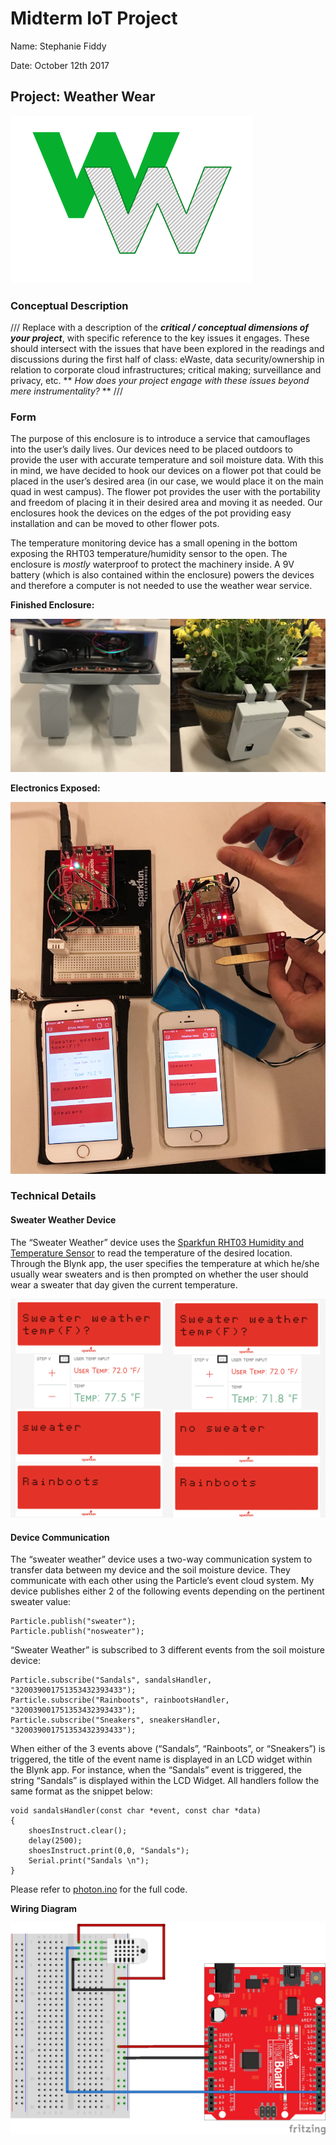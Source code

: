 # Midterm IoT Project

Name: Stephanie Fiddy 

Date: October 12th 2017

## Project: Weather Wear
![Logo](/images/logo.png)

### Conceptual Description

/// Replace with a description of the ***critical / conceptual dimensions of your project***, with specific reference to the key issues it engages.  These should intersect with the issues that have been explored in the readings and discussions during the first half of class:  eWaste, data security/ownership in relation to corporate cloud infrastructures; critical making; surveillance and privacy, etc. ** *How does your project engage with these issues beyond mere instrumentality?* ** ///

### Form

The purpose of this enclosure is to introduce a service that camouflages into the user’s daily lives. Our devices need to be placed outdoors to provide the user with accurate temperature and soil moisture data. With this in mind, we have decided to hook our devices on a flower pot that could be placed in the user’s desired area (in our case, we would place it on the main quad in west campus). The flower pot provides the user with the portability and freedom of placing it in their desired area and moving it as needed. Our enclosures hook the devices on the edges of the pot providing easy installation and can be moved to other flower pots. 

The temperature monitoring device has a small opening in the bottom exposing the RHT03 temperature/humidity sensor to the open. The enclosure is *mostly* waterproof to protect the machinery inside. A 9V battery (which is also contained within the enclosure) powers the devices and therefore a computer is not needed to use the weather wear service. 


**Finished Enclosure:**

![Finished Enclosure](/images/enclosure.jpg)

**Electronics Exposed:**

![Enclosure with electronics exposed](/images/exposed.jpg)

### Technical Details

#### Sweater Weather Device
The “Sweater Weather” device uses the [Sparkfun RHT03 Humidity and Temperature Sensor](https://www.sparkfun.com/products/10167) to read the temperature of the desired location. Through the Blynk app, the user specifies the temperature at which he/she usually wear sweaters and is then prompted on whether the user should wear a sweater that day given the current temperature. 

![Blynk Demo for Sweater Weather](/images/blynk-demo.png)
#### Device Communication
The “sweater weather” device uses a two-way communication system to transfer data between my device and the soil moisture device. They communicate with each other using the Particle’s event cloud system. My device publishes either 2 of the following events depending on the pertinent sweater value: 
```
Particle.publish("sweater");
Particle.publish("nosweater");
```

“Sweater Weather” is subscribed to 3 different events from the soil moisture device:
```
Particle.subscribe("Sandals", sandalsHandler, "320039001751353432393433");
Particle.subscribe("Rainboots", rainbootsHandler, "320039001751353432393433");
Particle.subscribe("Sneakers", sneakersHandler, "320039001751353432393433");
```
When either of the 3 events above (“Sandals”, “Rainboots”, or “Sneakers”) is triggered, the title of the event name is displayed in an LCD widget within the Blynk app. For instance, when the “Sandals” event is triggered, the string “Sandals” is displayed within the LCD Widget. All handlers follow the same format as the snippet below:

```
void sandalsHandler(const char *event, const char *data)
{
    shoesInstruct.clear();
    delay(2500);
    shoesInstruct.print(0,0, "Sandals");
    Serial.print("Sandals \n");
}
```

Please refer to [photon.ino](photon.ino) for the full code. 

**Wiring Diagram**

![Wiring Diagram](/images/fritzing.jpg)
